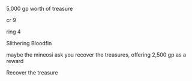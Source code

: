 5,000 gp worth of treasure

cr 9

ring 4

Slithering Bloodfin

maybe the mineosi ask you recover the treasures, offering 2,500 gp as a reward 

Recover the treasure


